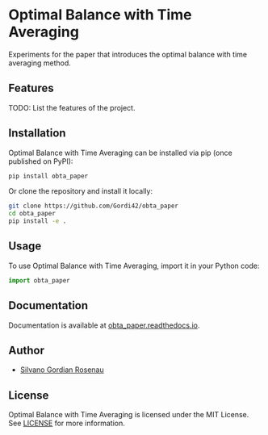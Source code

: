# Optimal Balance with Time Averaging

Experiments for the paper that introduces the optimal balance with time averaging method.

## Features

TODO: List the features of the project.

## Installation

Optimal Balance with Time Averaging can be installed via pip (once published on PyPI):

```bash
pip install obta_paper
```

Or clone the repository and install it locally:

```bash
git clone https://github.com/Gordi42/obta_paper
cd obta_paper
pip install -e .
```

## Usage
To use Optimal Balance with Time Averaging, import it in your Python code:

```python
import obta_paper
```


## Documentation
Documentation is available at [obta_paper.readthedocs.io](https://obta_paper.readthedocs.io).


## Author
- [Silvano Gordian Rosenau](silvano.rosenau@uni-hamburg.de)

## License
Optimal Balance with Time Averaging is licensed under the MIT License. See [LICENSE](LICENSE) for more information.
